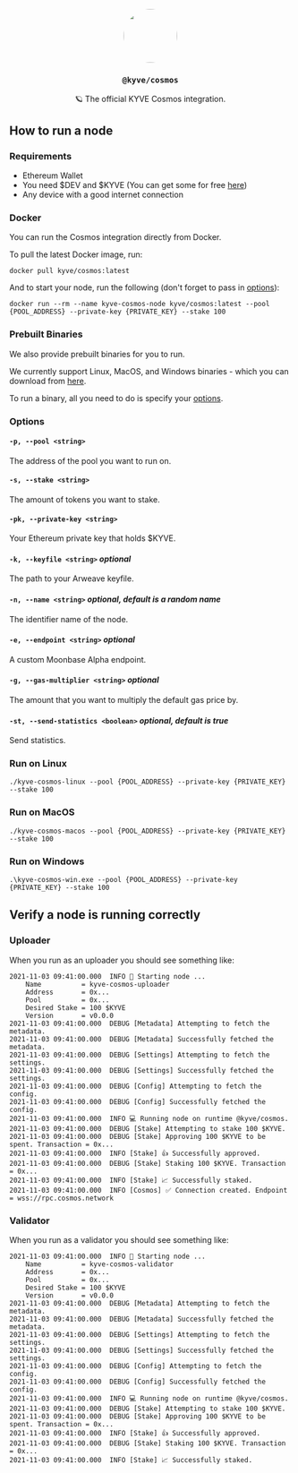 <p align="center">
  <a href="https://kyve.network">
    <img src="https://user-images.githubusercontent.com/62398724/137493477-63868209-a19b-4efa-9413-f06d41197d6d.png" style="border-radius: 50%" height="96">
  </a>
  <h3 align="center"><code>@kyve/cosmos</code></h3>
  <p align="center">🪐 The official KYVE Cosmos integration.</p>
</p>

## How to run a node

### Requirements

- Ethereum Wallet
- You need $DEV and $KYVE (You can get some for free [here](https://app.kyve.network/faucet))
- Any device with a good internet connection

### Docker

You can run the Cosmos integration directly from Docker.

To pull the latest Docker image, run:

```
docker pull kyve/cosmos:latest
```

And to start your node, run the following (don't forget to pass in [options](#options)):

```
docker run --rm --name kyve-cosmos-node kyve/cosmos:latest --pool {POOL_ADDRESS} --private-key {PRIVATE_KEY} --stake 100
```

### Prebuilt Binaries

We also provide prebuilt binaries for you to run.

We currently support Linux, MacOS, and Windows binaries - which you can download from [here](https://github.com/KYVENetwork/cosmos/releases).

To run a binary, all you need to do is specify your [options](#options).

### Options

#### `-p, --pool <string>`

The address of the pool you want to run on.

#### `-s, --stake <string>`

The amount of tokens you want to stake.

#### `-pk, --private-key <string>`

Your Ethereum private key that holds $KYVE.

#### `-k, --keyfile <string>` _optional_

The path to your Arweave keyfile.

#### `-n, --name <string>` _optional, default is a random name_

The identifier name of the node.

#### `-e, --endpoint <string>` _optional_

A custom Moonbase Alpha endpoint.

#### `-g, --gas-multiplier <string>` _optional_

The amount that you want to multiply the default gas price by.

#### `-st, --send-statistics <boolean>` _optional, default is true_

Send statistics.

### Run on Linux

```
./kyve-cosmos-linux --pool {POOL_ADDRESS} --private-key {PRIVATE_KEY} --stake 100
```

### Run on MacOS

```
./kyve-cosmos-macos --pool {POOL_ADDRESS} --private-key {PRIVATE_KEY} --stake 100
```

### Run on Windows

```
.\kyve-cosmos-win.exe --pool {POOL_ADDRESS} --private-key {PRIVATE_KEY} --stake 100
```

## Verify a node is running correctly

### Uploader

When you run as an uploader you should see something like:

```
2021-11-03 09:41:00.000  INFO 🚀 Starting node ...
    Name          = kyve-cosmos-uploader
    Address       = 0x...
    Pool          = 0x...
    Desired Stake = 100 $KYVE
    Version       = v0.0.0
2021-11-03 09:41:00.000  DEBUG [Metadata] Attempting to fetch the metadata.
2021-11-03 09:41:00.000  DEBUG [Metadata] Successfully fetched the metadata.
2021-11-03 09:41:00.000  DEBUG [Settings] Attempting to fetch the settings.
2021-11-03 09:41:00.000  DEBUG [Settings] Successfully fetched the settings.
2021-11-03 09:41:00.000  DEBUG [Config] Attempting to fetch the config.
2021-11-03 09:41:00.000  DEBUG [Config] Successfully fetched the config.
2021-11-03 09:41:00.000  INFO 💻 Running node on runtime @kyve/cosmos.
2021-11-03 09:41:00.000  DEBUG [Stake] Attempting to stake 100 $KYVE.
2021-11-03 09:41:00.000  DEBUG [Stake] Approving 100 $KYVE to be spent. Transaction = 0x...
2021-11-03 09:41:00.000  INFO [Stake] 👍 Successfully approved.
2021-11-03 09:41:00.000  DEBUG [Stake] Staking 100 $KYVE. Transaction = 0x...
2021-11-03 09:41:00.000  INFO [Stake] 📈 Successfully staked.
2021-11-03 09:41:00.000  INFO [Cosmos] ✅ Connection created. Endpoint = wss://rpc.cosmos.network
```

### Validator

When you run as a validator you should see something like:

```
2021-11-03 09:41:00.000  INFO 🚀 Starting node ...
    Name          = kyve-cosmos-validator
    Address       = 0x...
    Pool          = 0x...
    Desired Stake = 100 $KYVE
    Version       = v0.0.0
2021-11-03 09:41:00.000  DEBUG [Metadata] Attempting to fetch the metadata.
2021-11-03 09:41:00.000  DEBUG [Metadata] Successfully fetched the metadata.
2021-11-03 09:41:00.000  DEBUG [Settings] Attempting to fetch the settings.
2021-11-03 09:41:00.000  DEBUG [Settings] Successfully fetched the settings.
2021-11-03 09:41:00.000  DEBUG [Config] Attempting to fetch the config.
2021-11-03 09:41:00.000  DEBUG [Config] Successfully fetched the config.
2021-11-03 09:41:00.000  INFO 💻 Running node on runtime @kyve/cosmos.
2021-11-03 09:41:00.000  DEBUG [Stake] Attempting to stake 100 $KYVE.
2021-11-03 09:41:00.000  DEBUG [Stake] Approving 100 $KYVE to be spent. Transaction = 0x...
2021-11-03 09:41:00.000  INFO [Stake] 👍 Successfully approved.
2021-11-03 09:41:00.000  DEBUG [Stake] Staking 100 $KYVE. Transaction = 0x...
2021-11-03 09:41:00.000  INFO [Stake] 📈 Successfully staked.
```

